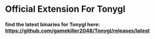# Official Extension For Tonygl
### find the latest binaries for Tonygl here: https://github.com/gamekiller2048/Tonygl/releases/latest